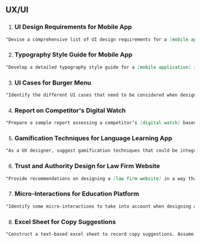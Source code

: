 ## UX/UI

1.  ### UI Design Requirements for Mobile App

```markdown
"Devise a comprehensive list of UI design requirements for a [mobile app], focusing on usability, accessibility, and interaction design. The requirements should cover user flow, layout, and interactive elements."
```

2.  ### Typography Style Guide for Mobile App

```markdown
"Develop a detailed typography style guide for a [mobile application] in excel format. The guide should include font selections for headers, subheaders, body text, button labels, etc., as well as size, weight, line spacing, and color specifications."
```

3.  ### UI Cases for Burger Menu

```markdown
"Identify the different UI cases that need to be considered when designing a [burger menu] for optimal user experience. These should include visibility, interaction, accessibility, and scalability considerations."
```

4.  ### Report on Competitor's Digital Watch

```markdown
"Prepare a sample report assessing a competitor’s [digital watch] based on online customer reviews. The report should analyze product usability, providing insights into user experience, design, and functionality."
```

5.  ### Gamification Techniques for Language Learning App

```markdown
"As a UX designer, suggest gamification techniques that could be integrated into a [language learning app] to improve user engagement and learning outcomes."
```

6.  ### Trust and Authority Design for Law Firm Website

```markdown
"Provide recommendations on designing a [law firm website] in a way that effectively communicates [trust and authority]. Focus on aspects like color scheme, typography, imagery, layout, and content."
```

7.  ### Micro-Interactions for Education Platform

```markdown
"Identify some micro-interactions to take into account when designing an [education platform]. These micro-interactions should enhance user engagement, make the platform more intuitive, and provide feedback to the user."
```

8.  ### Excel Sheet for Copy Suggestions

```markdown
"Construct a text-based excel sheet to record copy suggestions. Assume there are 3 members in your UX writing team, and structure the sheet so that each team member can contribute their ideas in a clear and organized manner."
```
